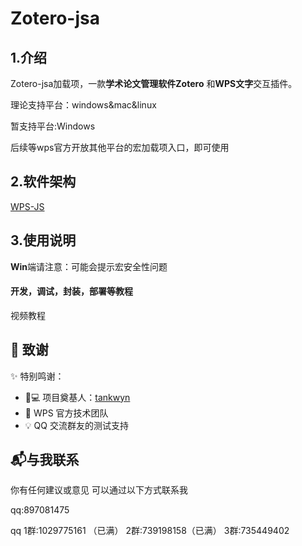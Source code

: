 # Zotero-jsa

## 1.介绍

Zotero-jsa加载项，一款**学术论文管理软件Zotero** 和**WPS文字**交互插件。

理论支持平台：windows&mac&linux

暂支持平台:Windows

后续等wps官方开放其他平台的宏加载项入口，即可使用


## 2.软件架构

[WPS-JS](https://open.wps.cn/previous/docs/client/js-api/introduce)
	
## 3.使用说明



**Win**端请注意：可能会提示宏安全性问题


#### 开发，调试，封装，部署等教程

视频教程




## 🙏 致谢

✨ 特别鸣谢：

+ 👨💻 项目奠基人：[tankwyn](https://github.com/tankwyn)
+ 🏢 WPS 官方技术团队
+ 💡 QQ 交流群友的测试支持
  
## 📬与我联系

你有任何建议或意见 可以通过以下方式联系我

qq:897081475

qq 1群:1029775161 （已满）
   2群:739198158（已满）
   3群:735449402

